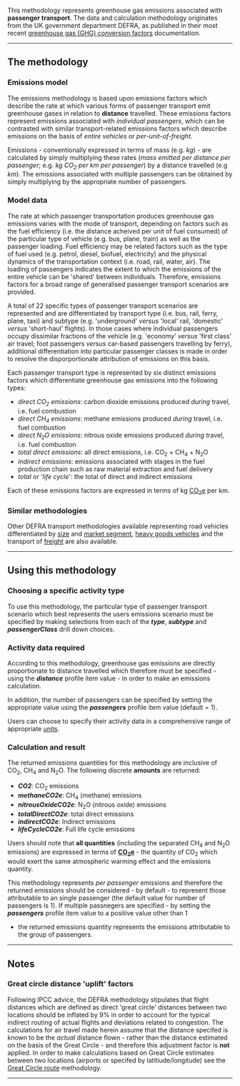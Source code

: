 This methodology represents greenhouse gas emissions associated with
**passenger transport**. The data and calculation methodology originates
from the UK government department DEFRA, as published in their most
recent [greenhouse gas (GHG) conversion
factors](http://www.defra.gov.uk/environment/economy/business-efficiency/reporting)
documentation.

-----

## The methodology

### Emissions model

The emissions methodology is based upon emissions factors which describe
the rate at which various forms of passenger transport emit greenhouse
gases in relation to **distance** travelled. These emissions factors
represent emissions associated with *individual passengers*, which can
be contrasted with similar transport-related emissions factors which
describe emissions on the basis of *entire vehicles* or
*per-unit-of-freight*.

Emissions - conventionally expressed in terms of mass (e.g. *kg*) - are
calculated by simply multiplying these rates (*mass emitted per distance
per passenger*; e.g. *kg CO<sub>2</sub> per km per passenger*) by a distance
travelled (e.g *km*). The emissions associated with multiple passengers
can be obtained by simply multiplying by the appropriate number of
passengers.

### Model data

The rate at which passenger transportation produces greenhouse gas
emissions varies with the mode of transport, depending on factors such
as the fuel efficiency (i.e. the distance acheived per unit of fuel
consumed) of the particular type of vehicle (e.g. bus, plane, train) as
well as the passenger loading. Fuel efficiency may be related factors
such as the type of fuel used (e.g. petrol, diesel, biofuel,
electricity) and the physical dynamics of the transportation context
(i.e. road, rail, water, air). The loading of passengers indicates the
extent to which the emissions of the entire vehicle can be 'shared'
between individuals. Therefore, emissions factors for a broad range of
generalised passenger transport scenarios are provided.

A total of 22 specific types of passenger transport scenarios are
represented and are differentiated by transport type (i.e. bus, rail,
ferry, plane, taxi) and subtype (e.g. 'underground' *versus* 'local'
rail, 'domestic' *versus* 'short-haul' flights). In those cases where
individual passengers occupy dissimilar fractions of the vehicle (e.g.
'economy' *versus* 'first class' air travel; foot passengers *versus*
car-based passengers travelling by ferry), additional differentiation
into particular passenger classes is made in order to resolve the
disporportionate attribution of emissions on this basis.

Each passenger transport type is represented by six distinct emissions
factors which differentiate greenhouse gas emissions into the following
types:

  - *direct CO<sub>2</sub> emissions*: carbon dioxide emissions produced
    *during* travel, i.e. fuel combustion
  - *direct CH<sub>4</sub> emissions*: methane emissions produced *during*
    travel, i.e. fuel combustion
  - *direct N<sub>2</sub>O emissions*: nitrous oxide emissions produced
    *during* travel, i.e. fuel combustion
  - *total direct emissions*: all direct emissions, i.e. CO<sub>2</sub> +
    CH<sub>4</sub> + N<sub>2</sub>O
  - *indirect emissions*: emissions associated with stages in the fuel
    production chain such as raw material extraction and fuel delivery
  - *total* or '*life cycle*': the total of direct and indirect
    emissions

Each of these emissions factors are expressed in terms of kg
[CO<sub>2</sub>e](Greenhouse_gases_Global_warming_potentials) per km.

### Similar methodologies

Other DEFRA transport methodologies available representing road vehicles
differentiated by
[size](DEFRA_road_transport_methodology_by_vehicle_size) and [market
segment](DEFRA_road_transport_methodology_by_vehicle_class), [heavy
goods vehicles](DEFRA_heavy_goods_vehicle_methodology) and the transport
of [freight](DEFRA_freight_transport_methodology) are also available.

-----

## Using this methodology

### Choosing a specific activity type

To use this methodology, the particular type of passenger transport
scenario which best represents the users emissions scenario must be
specified by making selections from each of the ***type***,
***subtype*** and ***passengerClass*** drill down choices.

### Activity data required

According to this methodology, greenhouse gas emissions are directly
proportionate to distance travelled which therefore must be specified -
using the ***distance*** profile item value - in order to make an
emissions calculation.

In addition, the number of passengers can be specified by setting the
appropriate value using the ***passengers*** profile item value (default
= 1).

Users can choose to specify their activity data in a comprehensive range
of appropriate [units](Units).

### Calculation and result

The returned emissions quantities for this methodology are inclusive of
CO<sub>2</sub>, CH<sub>4</sub> and N<sub>2</sub>O. The following discrete **amounts** are
returned:

  - ***CO2***: CO<sub>2</sub> emissions
  - ***methaneCO2e***: CH<sub>4</sub> (methane) emissions
  - ***nitrousOxideCO2e***: N<sub>2</sub>O (nitrous oxide) emissions
  - ***totalDirectCO2e***: total direct emissions
  - ***indirectCO2e***: Indirect emissions
  - ***lifeCycleCO2e***: Full life cycle emissions

Users should note that **all quantities** (including the separated
CH<sub>4</sub> and N<sub>2</sub>O emissions) are expressed in terms of
**[CO<sub>2</sub>e](Greenhouse_gases_Global_warming_potentials)** - the
quantity of CO<sub>2</sub> which would exert the same atmospheric warming
effect and the emissions quantity.

This methodology represents *per passenger* emissions and therefore the
returned emissions should be considered - by default - to represent
those attributable to an single passenger (the default value for number
of passengers is 1). If multiple passnegers are specified - by setting
the ***passengers*** profile item value to a positive value other than 1
- the returned emissions quantity represents the emissions attributable
to the group of passengers.

-----

## Notes

### Great circle distance 'uplift' factors

Following IPCC advice, the DEFRA methodology stipulates that flight
distances which are defined as direct 'great circle' distances between
two locations should be inflated by 9% in order to account for the
typical indirect routing of actual flights and deviations related to
congestion. The calculations for air travel made herein assume that the
distance specifed is known to be the *actual* distance flown - rather
than the distance estimated on the basis of the Great Circle - and
therefore this adjustment factor is **not** applied. In order to make
calculations based on Great Circle estimates between two locations
(airports or specifed by latitiude/longitude) see the [Great Circle
route](Great_Circle_flight_methodology) methodology.

-----
